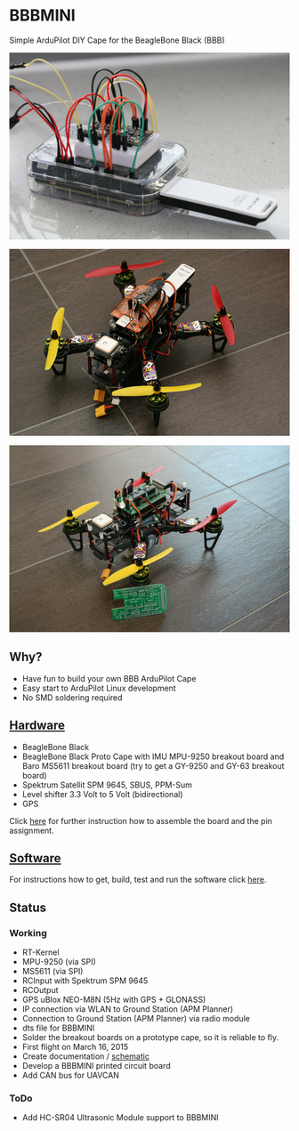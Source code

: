 # BBBMINI
Simple ArduPilot DIY Cape for the BeagleBone Black (BBB)

![alt text](doc/pic/bbbmini.png "BBBMINI breadboard")

![alt text](doc/pic/bbbminiquad.png "BBBMINI Quad")

![alt text](doc/pic/bbbminipcbquad.png "BBBMINI Quad")

## Why?
* Have fun to build your own BBB ArduPilot Cape
* Easy start to ArduPilot Linux development
* No SMD soldering required

## [Hardware](doc/hardware/hardware.md)
* BeagleBone Black
* BeagleBone Black Proto Cape with IMU MPU-9250 breakout board and Baro MS5611 breakout board (try to get a GY-9250 and GY-63 breakout board)
* Spektrum Satellit SPM 9645, SBUS, PPM-Sum
* Level shifter 3.3 Volt to 5 Volt (bidirectional)
* GPS

Click [here](doc/hardware/hardware.md) for further instruction how to assemble the board and the pin assignment.

## [Software](doc/software/software.md)
For instructions how to get, build, test and run the software click [here](doc/software/software.md).

## Status

### Working
* RT-Kernel
* MPU-9250 (via SPI)
* MS5611 (via SPI)
* RCInput with Spektrum SPM 9645
* RCOutput
* GPS uBlox NEO-M8N (5Hz with GPS + GLONASS)
* IP connection via WLAN to Ground Station (APM Planner) 
* Connection to Ground Station (APM Planner) via radio module
* dts file for BBBMINI
* Solder the breakout boards on a prototype cape, so it is reliable to fly.
* First flight on March 16, 2015
* Create documentation / [schematic](doc/pic/bbbmini.pdf)
* Develop a BBBMINI printed circuit board
* Add CAN bus for UAVCAN

### ToDo
* Add HC-SR04 Ultrasonic Module support to BBBMINI
